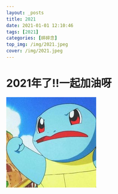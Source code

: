 ```yaml
---
layout: _posts
title: 2021
date: 2021-01-01 12:10:46
tags: [2021]
categories: [碎碎念]
top_img: /img/2021.jpeg
cover: /img/2021.jpeg
---
```

# 2021年了!!一起加油呀

![](/images/16176745414714.jpg)
